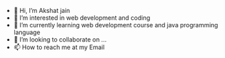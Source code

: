 - 👋 Hi, I’m Akshat jain
- 👀 I’m interested in web development and coding
- 🌱 I’m currently learning web development course and java programming language
- 💞️ I’m looking to collaborate on ...
- 📫 How to reach me at my Email

<!---
Akshatjain2609/Akshatjain2609 is a ✨ special ✨ repository because its `README.md` (this file) appears on your GitHub profile.
You can click the Preview link to take a look at your changes.
--->
